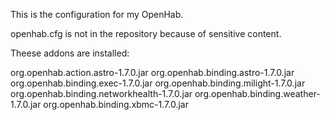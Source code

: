 This is the configuration for my OpenHab. 

openhab.cfg is not in the repository because of sensitive content.

Theese addons are installed:

org.openhab.action.astro-1.7.0.jar
org.openhab.binding.astro-1.7.0.jar
org.openhab.binding.exec-1.7.0.jar
org.openhab.binding.milight-1.7.0.jar
org.openhab.binding.networkhealth-1.7.0.jar
org.openhab.binding.weather-1.7.0.jar
org.openhab.binding.xbmc-1.7.0.jar
